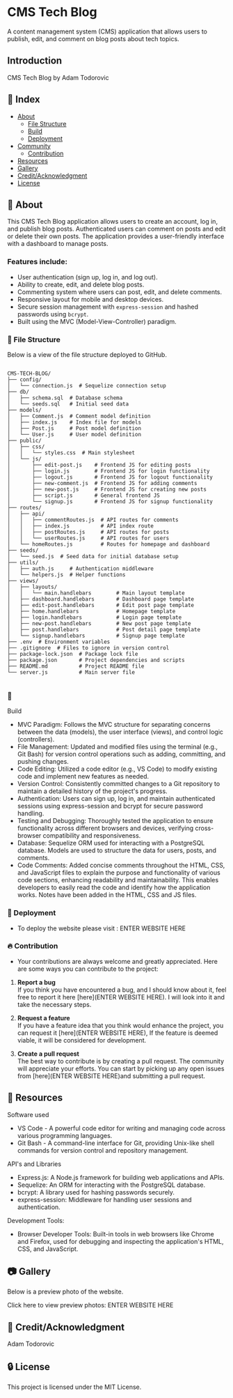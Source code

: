 # CMS Tech Blog

A content management system (CMS) application that allows users to publish, edit, and comment on blog posts about tech topics.

## Introduction

CMS Tech Blog by Adam Todorovic

## :ledger: Index

- [About](#beginner-about)
  - [File Structure](#file_folder-file-structure)
  - [Build](#hammer-build)
  - [Deployment](#rocket-deployment)
- [Community](#cherry_blossom-community)
  - [Contribution](#fire-contribution)
- [Resources](#page_facing_up-resources)
- [Gallery](#camera-gallery)
- [Credit/Acknowledgment](#star2-creditacknowledgment)
- [License](#lock-license)

## :beginner: About

This CMS Tech Blog application allows users to create an account, log in, and publish blog posts. Authenticated users can comment on posts and edit or delete their own posts. The application provides a user-friendly interface with a dashboard to manage posts.

### Features include:
- User authentication (sign up, log in, and log out).
- Ability to create, edit, and delete blog posts.
- Commenting system where users can post, edit, and delete comments.
- Responsive layout for mobile and desktop devices.
- Secure session management with `express-session` and hashed passwords using `bcrypt`.
- Built using the MVC (Model-View-Controller) paradigm.

### :file_folder: File Structure

Below is a view of the file structure deployed to GitHub.

```plaintext

CMS-TECH-BLOG/
├── config/
│   └── connection.js  # Sequelize connection setup
├── db/
│   ├── schema.sql  # Database schema
│   └── seeds.sql   # Initial seed data
├── models/
│   ├── Comment.js  # Comment model definition
│   ├── index.js    # Index file for models
│   ├── Post.js     # Post model definition
│   └── User.js     # User model definition
├── public/
│   ├── css/
│   │   └── styles.css  # Main stylesheet
│   └── js/
│       ├── edit-post.js    # Frontend JS for editing posts
│       ├── login.js        # Frontend JS for login functionality
│       ├── logout.js       # Frontend JS for logout functionality
│       ├── new-comment.js  # Frontend JS for adding comments
│       ├── new-post.js     # Frontend JS for creating new posts
│       ├── script.js       # General frontend JS
│       └── signup.js       # Frontend JS for signup functionality
├── routes/
│   ├── api/
│   │   ├── commentRoutes.js  # API routes for comments
│   │   ├── index.js          # API index route
│   │   ├── postRoutes.js     # API routes for posts
│   │   └── userRoutes.js     # API routes for users
│   └── homeRoutes.js         # Routes for homepage and dashboard
├── seeds/
│   └── seed.js  # Seed data for initial database setup
├── utils/
│   ├── auth.js     # Authentication middleware
│   └── helpers.js  # Helper functions
├── views/
│   ├── layouts/
│   │   └── main.handlebars        # Main layout template
│   ├── dashboard.handlebars       # Dashboard page template
│   ├── edit-post.handlebars       # Edit post page template
│   ├── home.handlebars            # Homepage template
│   ├── login.handlebars           # Login page template
│   ├── new-post.handlebars        # New post page template
│   ├── post.handlebars            # Post detail page template
│   └── signup.handlebars          # Signup page template
├── .env  # Environment variables
├── .gitignore  # Files to ignore in version control
├── package-lock.json  # Package lock file
├── package.json       # Project dependencies and scripts
├── README.md          # Project README file
└── server.js          # Main server file


```
###  :hammer: 

Build
- MVC Paradigm: Follows the MVC structure for separating concerns between the data (models), the user interface (views), and control logic (controllers).
- File Management: Updated and modified files using the terminal (e.g., Git Bash) for version control operations such as adding, committing, and pushing changes.
- Code Editing: Utilized a code editor (e.g., VS Code) to modify existing code and implement new features as needed.
- Version Control: Consistently committed changes to a Git repository to maintain a detailed history of the project's progress.
- Authentication: Users can sign up, log in, and maintain authenticated sessions using express-session and bcrypt for secure password handling.
- Testing and Debugging: Thoroughly tested the application to ensure functionality across different browsers and devices, verifying cross-browser compatibility and responsiveness.
- Database: Sequelize ORM used for interacting with a PostgreSQL database. Models are used to structure the data for users, posts, and comments.
- Code Comments: Added concise comments throughout the HTML, CSS, and JavaScript files to explain the purpose and functionality of various code sections, enhancing readability and maintainability.
  This enables developers to easily read the code and identify how the application works. Notes have been added in the HTML, CSS and JS files.

### :rocket: Deployment

- To deploy the website please visit : ENTER WEBSITE HERE

 ###  :fire: Contribution

 - Your contributions are always welcome and greatly appreciated. Here are some ways you can contribute to the project:

 1. **Report a bug** <br>
 If you think you have encountered a bug, and I should know about it, feel free to report it here [here](ENTER WEBSITE HERE). I will look into it and take the necessary steps.
 
 2. **Request a feature** <br>
 If you have a feature idea that you think would enhance the project, you can request it [here](ENTER WEBSITE HERE), If the feature is deemed viable, it will be considered for development. 

 3. **Create a pull request** <br>
 The best way to contribute is by creating a pull request. The community will appreciate your efforts. You can start by picking up any open issues from [here](ENTER WEBSITE HERE)and submitting a pull request.

##  :page_facing_up: Resources

Software used
- VS Code -  A powerful code editor for writing and managing code across various programming languages.
- Git Bash - A command-line interface for Git, providing Unix-like shell commands for version control and repository management.

API's and Libraries
- Express.js: A Node.js framework for building web applications and APIs.
- Sequelize: An ORM for interacting with the PostgreSQL database.
- bcrypt: A library used for hashing passwords securely.
- express-session: Middleware for handling user sessions and authentication.

Development Tools:
- Browser Developer Tools: Built-in tools in web browsers like Chrome and Firefox, used for debugging and inspecting the application's HTML, CSS, and JavaScript.

##  :camera: Gallery
Below is a preview photo of the website.

Click here to view preview photos: ENTER WEBSITE HERE


## :star2: Credit/Acknowledgment
Adam Todorovic

##  :lock: License
This project is licensed under the MIT License.